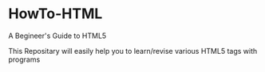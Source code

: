 # HowTo-HTML
A Begineer's Guide to HTML5

This Repositary will easily help you to learn/revise various HTML5 tags with programs 
